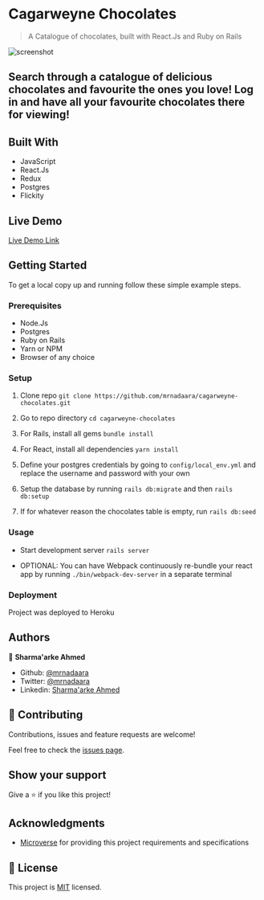 # Cagarweyne Chocolates

> A Catalogue of chocolates, built with React.Js and Ruby on Rails

![screenshot](./docs/demo.gif)

## Search through a catalogue of delicious chocolates and favourite the ones you love! Log in and have all your favourite chocolates there for viewing!

## Built With

- JavaScript
- React.Js
- Redux
- Postgres
- Flickity

## Live Demo

[Live Demo Link](https://limitless-stream-11247.herokuapp.com/)

## Getting Started

To get a local copy up and running follow these simple example steps.

### Prerequisites

- Node.Js
- Postgres
- Ruby on Rails
- Yarn or NPM
- Browser of any choice

### Setup

1. Clone repo ``` git clone https://github.com/mrnadaara/cagarweyne-chocolates.git ```

2. Go to repo directory ``` cd cagarweyne-chocolates ```

3. For Rails, install all gems ``` bundle install ```

4. For React, install all dependencies ``` yarn install ```

5. Define your postgres credentials by going to ``` config/local_env.yml ``` and replace the username and password with your own

6. Setup the database by running ``` rails db:migrate ``` and then ``` rails db:setup ```

7. If for whatever reason the chocolates table is empty, run ``` rails db:seed ``` 

### Usage

- Start development server ``` rails server ```

- OPTIONAL: You can have Webpack continuously re-bundle 
your react app by running ``` ./bin/webpack-dev-server ``` in a separate terminal

### Deployment

Project was deployed to Heroku

## Authors

👤 **Sharma'arke Ahmed**

- Github: [@mrnadaara](https://github.com/mrnadaara)
- Twitter: [@mrnadaara](https://twitter.com/mrnadaara)
- Linkedin: [Sharma'arke Ahmed](https://www.linkedin.com/in/sharmarke-ahmed/)

## 🤝 Contributing

Contributions, issues and feature requests are welcome!

Feel free to check the [issues page](issues/).

## Show your support

Give a ⭐️ if you like this project!

## Acknowledgments

- [Microverse](https://www.microverse.org/) for providing this project requirements and specifications

## 📝 License

This project is [MIT](lic.url) licensed.

